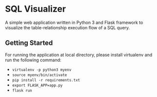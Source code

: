 # SQL Visualizer
A simple web application written in Python 3 and Flask framework to visualize the table-relationship execution flow of a SQL query. 

## Getting Started
For running the application at local directory, please install virtualenv and run the following command:
* `virtualenv -p python3 myenv`
* `source myenv/bin/activate`
* `pip install -r requirements.txt`
* `export FLASK_APP=app.py`
* `flask run`
